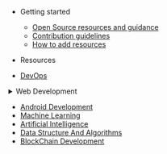 - Getting started

  - [Open Source resources and guidance](../pages/open-source-resources.md)
  - [Contribution guidelines](../Contributing.md)
  - [How to add resources](../how-to-add-resources.md)

- Resources

* [DevOps](./../pages/devops-resources.md)
<details>
<summary>Web Development</summary>
  - [HTML resources](./../pages/HTML-resources.md)
  - [CSS resources](./../pages/CSS-resources.md)
  - [React resources](./../pages/react-resources.md)
  - [Backend Development resources](./../pages/backend-development-resource.md)
</details>

* [Android Development](../pages/android-development-resources.md)
* [Machine Learning](../pages/machine-learning-resources.md)
* [Artificial Intelligence](../pages/AI-resources.md)
* [Data Structure And Algorithms](../pages/data-structure-and-algorithms-resources.md)
* [BlockChain Development](../pages/full-stack-blockchain-development.md)
